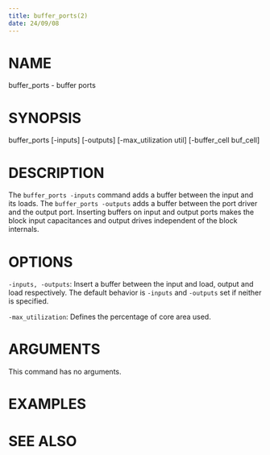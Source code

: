 ```yaml
---
title: buffer_ports(2)
date: 24/09/08
---
```


# NAME

buffer_ports - buffer ports

# SYNOPSIS

buffer_ports 
    [-inputs] 
    [-outputs] 
    [-max_utilization util]
    [-buffer_cell buf_cell]


# DESCRIPTION

The `buffer_ports -inputs` command adds a buffer between the input and its
loads.  The `buffer_ports -outputs` adds a buffer between the port driver
and the output port. Inserting buffers on input and output ports makes
the block input capacitances and output drives independent of the block
internals.

# OPTIONS

`-inputs, -outputs`:  Insert a buffer between the input and load, output and load respectively. The default behavior is `-inputs` and `-outputs` set if neither is specified.

`-max_utilization`:  Defines the percentage of core area used.

# ARGUMENTS

This command has no arguments.

# EXAMPLES

# SEE ALSO
